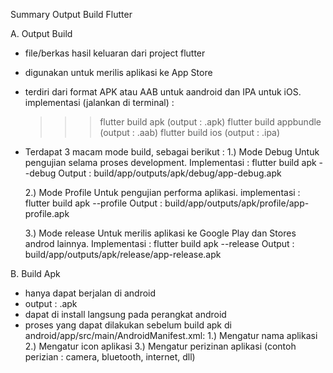 Summary Output Build Flutter

A. Output Build
- file/berkas hasil keluaran dari project flutter 
- digunakan untuk merilis aplikasi ke App Store
- terdiri dari format APK atau AAB untuk aandroid dan IPA untuk iOS. implementasi (jalankan di terminal) :
    >>> flutter build apk (output : .apk)
    >>> flutter build appbundle (output : .aab)
    >>> flutter build ios (output : .ipa)
- Terdapat 3 macam mode build, sebagai berikut :
    1.) Mode Debug 
        Untuk pengujian selama proses development.
        Implementasi :
        flutter build apk --debug
        Output :
        build/app/outputs/apk/debug/app-debug.apk

    2.) Mode Profile
        Untuk pengujian performa aplikasi.
        implementasi :
        flutter build apk --profile
        Output :
        build/app/outputs/apk/profile/app-profile.apk

    3.) Mode release
        Untuk merilis aplikasi ke Google Play dan Stores androd lainnya. 
        Implementasi :
        flutter build apk --release
        Output :
        build/app/outputs/apk/release/app-release.apk

B. Build Apk 
- hanya dapat berjalan di android 
- output : .apk
- dapat di install langsung pada perangkat android
- proses yang dapat dilakukan sebelum build apk di android/app/src/main/AndroidManifest.xml:
    1.) Mengatur nama aplikasi 
    2.) Mengatur icon aplikasi
    3.) Mengatur perizinan aplikasi (contoh perizian : camera, bluetooth, internet, dll)



